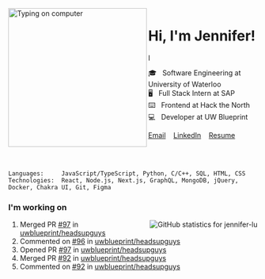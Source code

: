 <img alt="Typing on computer" align="left" src="https://user-images.githubusercontent.com/49915445/159070893-e409d37a-b21e-4943-91de-8976e11f349b.gif" height="280" />

# Hi, I'm Jennifer!

<img alt="I enjoy programming, visual arts, and going on long walks." src="https://user-images.githubusercontent.com/49915445/159123311-2eba7ea0-734c-486e-8dd2-bd563fe2268d.gif" height="15" />

🎓&nbsp;&nbsp;&nbsp;Software Engineering at University of Waterloo  
🖥️&nbsp;&nbsp;&nbsp;Full Stack Intern at SAP  
⌨️&nbsp;&nbsp;&nbsp;Frontend at Hack the North  
💻&nbsp;&nbsp;&nbsp;Developer at UW Blueprint  

[Email](mailto:jenniferlugm@gmail.com)&nbsp;&nbsp;&nbsp;
[LinkedIn](https://www.linkedin.com/in/-jennifer/)&nbsp;&nbsp;&nbsp;
[Resume](https://drive.google.com/file/d/1NBUjgKfokq86oI6E6V_iHDXel4qRYI3R/view?usp=sharing)&nbsp;&nbsp;&nbsp;

<br /><br />

```
Languages:     JavaScript/TypeScript, Python, C/C++, SQL, HTML, CSS
Technologies:  React, Node.js, Next.js, GraphQL, MongoDB, jQuery, Docker, Chakra UI, Git, Figma
```

### I'm working on

<img align=right alt="GitHub statistics for jennifer-lu" src="https://github-readme-stats.vercel.app/api?username=jennifer-lu&count_private=true&hide_title=true&hide_border=true&show_icons=true&bg_color=e9e3d9&text_color=817a69&title_color=817a69&icon_color=817a69" />

<!--START_SECTION:activity-->
1. Merged PR [#97](https://github.com/uwblueprint/headsupguys/pull/97) in [uwblueprint/headsupguys](https://github.com/uwblueprint/headsupguys)
2. Commented on [#96](https://github.com/uwblueprint/headsupguys/issues/96) in [uwblueprint/headsupguys](https://github.com/uwblueprint/headsupguys)
3. Opened PR [#97](https://github.com/uwblueprint/headsupguys/pull/97) in [uwblueprint/headsupguys](https://github.com/uwblueprint/headsupguys)
4. Merged PR [#92](https://github.com/uwblueprint/headsupguys/pull/92) in [uwblueprint/headsupguys](https://github.com/uwblueprint/headsupguys)
5. Commented on [#92](https://github.com/uwblueprint/headsupguys/issues/92) in [uwblueprint/headsupguys](https://github.com/uwblueprint/headsupguys)
<!--END_SECTION:activity-->
